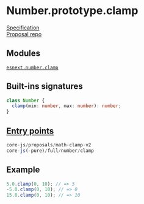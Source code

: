 # Number.prototype.clamp
[Specification](https://tc39.es/proposal-math-clamp/)\
[Proposal repo](https://github.com/tc39/proposal-math-clamp)

## Modules
[`esnext.number.clamp`](https://github.com/zloirock/core-js/blob/v4/packages/core-js/modules/esnext.number.clamp.js)

## Built-ins signatures
```ts
class Number {
  clamp(min: number, max: number): number;
}
```

## [Entry points]({docs-version}/docs/usage#h-entry-points)
```ts
core-js/proposals/math-clamp-v2
core-js(-pure)/full/number/clamp
```

## Example
```js
5.0.clamp(0, 10); // => 5
-5.0.clamp(0, 10); // => 0
15.0.clamp(0, 10); // => 10
````
